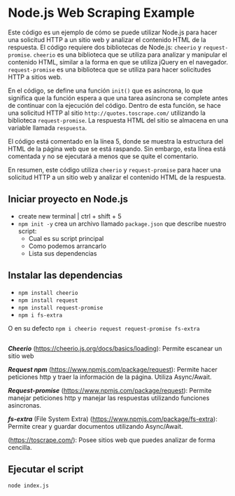 # Node.js Web Scraping Example

Este código es un ejemplo de cómo se puede utilizar Node.js para hacer una solicitud HTTP a un sitio web y analizar el contenido HTML de la respuesta. El código requiere dos bibliotecas de Node.js: `cheerio` y `request-promise`. `cheerio` es una biblioteca que se utiliza para analizar y manipular el contenido HTML, similar a la forma en que se utiliza jQuery en el navegador. `request-promise` es una biblioteca que se utiliza para hacer solicitudes HTTP a sitios web.

En el código, se define una función `init()` que es asíncrona, lo que significa que la función espera a que una tarea asíncrona se complete antes de continuar con la ejecución del código. Dentro de esta función, se hace una solicitud HTTP al sitio `http://quotes.toscrape.com/` utilizando la biblioteca `request-promise`. La respuesta HTML del sitio se almacena en una variable llamada `respuesta`.

El código está comentado en la línea 5, donde se muestra la estructura del HTML de la página web que se está raspando. Sin embargo, esta línea está comentada y no se ejecutará a menos que se quite el comentario.

En resumen, este código utiliza `cheerio` y `request-promise` para hacer una solicitud HTTP a un sitio web y analizar el contenido HTML de la respuesta.

## Iniciar proyecto en Node.js
- create new terminal | ctrl + shift + 5
- `npm init -y` crea un archivo llamado `package.json` que describe nuestro script:
  - Cual es su script principal
  - Como podemos arrancarlo
  - Lista sus dependencias

## Instalar las dependencias
- `npm install cheerio`
- `npm install request`
- `npm install request-promise`
- `npm i fs-extra`

O en su defecto `npm i cheerio request request-promise fs-extra`

##
***Cheerio*** (https://cheerio.js.org/docs/basics/loading): Permite escanear un sitio web
  
***Request npm*** (https://www.npmjs.com/package/request): Permite hacer peticiones http y traer la información de la página. Utiliza Async/Await.
  
***Request-promise*** (https://www.npmjs.com/package/request): Permite manejar peticiones http y manejar las respuestas utilizando funciones asincronas.
  
***fs-extra*** (File System Extra) (https://www.npmjs.com/package/fs-extra): Permite crear y guardar documentos utilizando Async/Await.

(https://toscrape.com/): Posee sitios web que puedes analizar de forma cencilla.

## Ejecutar el script
 `node index.js`



